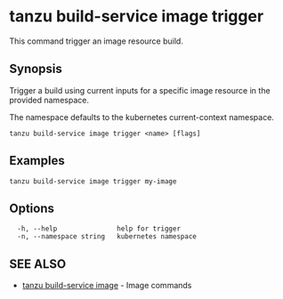 # tanzu build-service image trigger

This command trigger an image resource build.

## Synopsis

Trigger a build using current inputs for a specific image resource in the provided namespace.

The namespace defaults to the kubernetes current-context namespace.

```console
tanzu build-service image trigger <name> [flags]
```

## Examples

```console
tanzu build-service image trigger my-image
```

## Options

```console
  -h, --help               help for trigger
  -n, --namespace string   kubernetes namespace
```

## SEE ALSO

* [tanzu build-service image](tanzu_build-service_image.md)	 - Image commands

